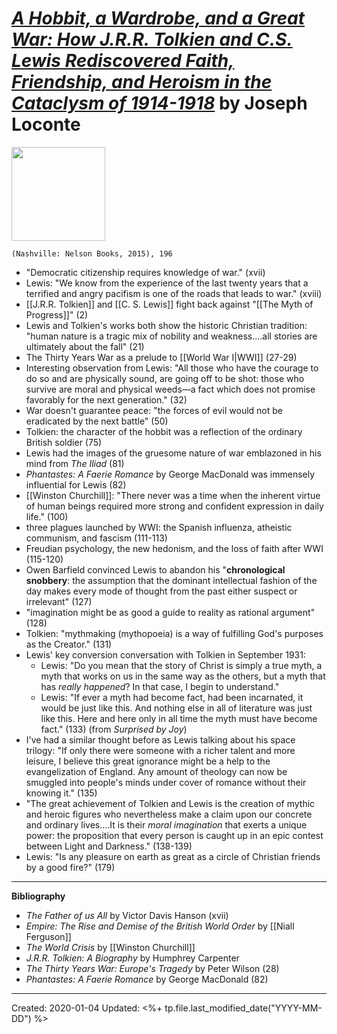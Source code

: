 
# [*A Hobbit, a Wardrobe, and a Great War: How J.R.R. Tolkien and C.S. Lewis Rediscovered Faith, Friendship, and Heroism in the Cataclysm of 1914-1918*](https://www.thomasnelson.com/9780718091453/a-hobbit-a-wardrobe-and-a-great-war/) by Joseph Loconte

<img src="https://harpercollins-christian.imgix.net/covers/9780718091453.jpg?auto=format&w=800" width=150>

`(Nashville: Nelson Books, 2015), 196`


- "Democratic citizenship requires knowledge of war." (xvii)
- Lewis: "We know from the experience of the last twenty years that a terrified and angry pacifism is one of the roads that leads to war." (xviii)
- [[J.R.R. Tolkien]] and [[C. S. Lewis]] fight back against "[[The Myth of Progress]]" (2)
- Lewis and Tolkien's works both show the historic Christian tradition: "human nature is a tragic mix of nobility and weakness....all stories are ultimately about the fall" (21)
- The Thirty Years War as a prelude to [[World War I|WWI]] (27-29)
- Interesting observation from Lewis: "All those who have the courage to do so and are physically sound, are going off to be shot: those who survive are moral and physical weeds—a fact which does not promise favorably for the next generation." (32)
- War doesn't guarantee peace: "the forces of evil would not be eradicated by the next battle" (50)
- Tolkien: the character of the hobbit was a reflection of the ordinary British soldier (75)
- Lewis had the images of the gruesome nature of war emblazoned in his mind from *The Iliad* (81)
- *Phantastes: A Faerie Romance* by George MacDonald was immensely influential for Lewis (82)
- [[Winston Churchill]]: "There never was a time when the inherent virtue of human beings required more strong and confident expression in daily life." (100)
- three plagues launched by WWI: the Spanish influenza, atheistic communism, and fascism (111-113)
- Freudian psychology, the new hedonism, and the loss of faith after WWI (115-120)
- Owen Barfield convinced Lewis to abandon his "**chronological snobbery**: the assumption that the dominant intellectual fashion of the day makes every mode of thought from the past either suspect or irrelevant" (127)
- "imagination might be as good a guide to reality as rational argument" (128)
- Tolkien: "mythmaking (mythopoeia) is a way of fulfilling God's purposes as the Creator." (131)
- Lewis' key conversion conversation with Tolkien in September 1931: 
  - Lewis: "Do you mean that the story of Christ is simply a true myth, a myth that works on us in the same way as the others, but a myth that has *really happened*? In that case, I begin to understand."
  - Lewis: "If ever a myth had become fact, had been incarnated, it would be just like this. And nothing else in all of literature was just like this. Here and here only in all time the myth must have become fact." (133) (from *Surprised by Joy*)
- I've had a similar thought before as Lewis talking about his space trilogy: "If only there were someone with a richer talent and more leisure, I believe this great ignorance might be a help to the evangelization of England. Any amount of theology can now be smuggled into people's minds under cover of romance without their knowing it." (135)
- "The great achievement of Tolkien and Lewis is the creation of mythic and heroic figures who nevertheless make a claim upon our concrete and ordinary lives....It is their *moral imagination* that exerts a unique power: the proposition that every person is caught up in an epic contest between Light and Darkness." (138-139)
- Lewis: "Is any pleasure on earth as great as a circle of Christian friends by a good fire?" (179)


--- 

**Bibliography**

- *The Father of us All* by Victor Davis Hanson (xvii)
- *Empire: The Rise and Demise of the British World Order* by [[Niall Ferguson]]
- *The World Crisis* by [[Winston Churchill]]
- *J.R.R. Tolkien: A Biography* by Humphrey Carpenter
- *The Thirty Years War: Europe's Tragedy* by Peter Wilson (28)
- *Phantastes: A Faerie Romance* by George MacDonald (82)

---
Created: 2020-01-04
Updated: <%+ tp.file.last_modified_date("YYYY-MM-DD") %>

